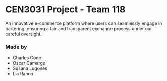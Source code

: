 # CEN3031 Project - Team 118
An innovative e-commerce platform where users can seamlessly engage in bartering, ensuring a fair and transparent exchange process under our careful oversight.

### Made by
- Charles Cone
- Oscar Camargo
- Susana Lugones
- Lia Ranon

